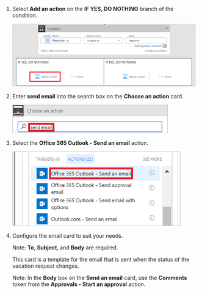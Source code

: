 1. Select **Add an action** on the **IF YES, DO NOTHING** branch of the condition.
   
    ![add new step](../includes/media/modern-approvals/add-action-after-condition.png)
2. Enter **send email** into the search box on the **Choose an action** card.
   
    ![search for email actions](../includes/media/modern-approvals/search-send-email-yes.png)
3. Select the **Office 365 Outlook - Send an email** action.
   
    ![select send an email action](../includes/media/modern-approvals/select-send-email-yes.png)
4. Configure the email card to suit your needs.
   
     Note: **To**, **Subject**, and **Body** are required.
   
     This card is a template for the email that is sent when the status of the vacation request changes.
   
     Note: In the **Body** box on the **Send an email** card, use the **Comments** token from the **Approvals - Start an approval** action.

